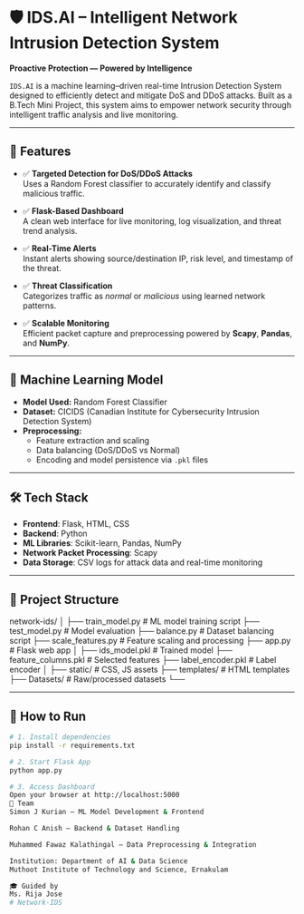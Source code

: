 # 🛡️ IDS.AI – Intelligent Network Intrusion Detection System

**Proactive Protection — Powered by Intelligence**

`IDS.AI` is a machine learning–driven real-time Intrusion Detection System designed to efficiently detect and mitigate DoS and DDoS attacks. Built as a B.Tech Mini Project, this system aims to empower network security through intelligent traffic analysis and live monitoring.

---

## 🚀 Features

- ✅ **Targeted Detection for DoS/DDoS Attacks**  
  Uses a Random Forest classifier to accurately identify and classify malicious traffic.

- ✅ **Flask-Based Dashboard**  
  A clean web interface for live monitoring, log visualization, and threat trend analysis.

- ✅ **Real-Time Alerts**  
  Instant alerts showing source/destination IP, risk level, and timestamp of the threat.

- ✅ **Threat Classification**  
  Categorizes traffic as *normal* or *malicious* using learned network patterns.

- ✅ **Scalable Monitoring**  
  Efficient packet capture and preprocessing powered by **Scapy**, **Pandas**, and **NumPy**.

---

## 🧠 Machine Learning Model

- **Model Used:** Random Forest Classifier  
- **Dataset:** CICIDS (Canadian Institute for Cybersecurity Intrusion Detection System)  
- **Preprocessing:**  
  - Feature extraction and scaling  
  - Data balancing (DoS/DDoS vs Normal)  
  - Encoding and model persistence via `.pkl` files

---

## 🛠️ Tech Stack

- **Frontend**: Flask, HTML, CSS  
- **Backend**: Python  
- **ML Libraries**: Scikit-learn, Pandas, NumPy  
- **Network Packet Processing**: Scapy  
- **Data Storage**: CSV logs for attack data and real-time monitoring

---

## 📂 Project Structure

network-ids/
│
├── train_model.py # ML model training script
├── test_model.py # Model evaluation
├── balance.py # Dataset balancing script
├── scale_features.py # Feature scaling and processing
├── app.py # Flask web app
│
├── ids_model.pkl # Trained model
├── feature_columns.pkl # Selected features
├── label_encoder.pkl # Label encoder
│
├── static/ # CSS, JS assets
├── templates/ # HTML templates
├── Datasets/ # Raw/processed datasets
└── 

---

## 🧪 How to Run

```bash
# 1. Install dependencies
pip install -r requirements.txt

# 2. Start Flask App
python app.py

# 3. Access Dashboard
Open your browser at http://localhost:5000
👥 Team
Simon J Kurian – ML Model Development & Frontend

Rohan C Anish – Backend & Dataset Handling

Muhammed Fawaz Kalathingal – Data Preprocessing & Integration

Institution: Department of AI & Data Science
Muthoot Institute of Technology and Science, Ernakulam

🎓 Guided by
Ms. Rija Jose
# Network-IDS
